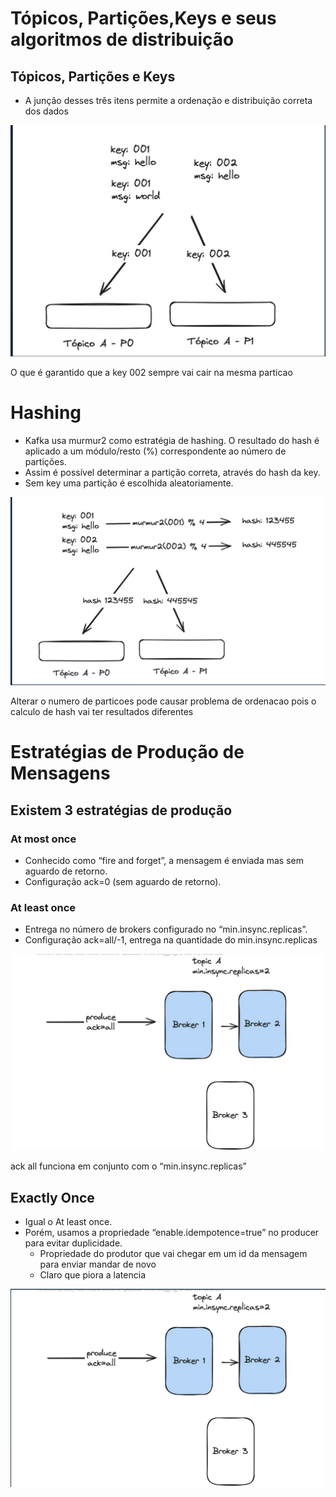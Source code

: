 # Tópicos, Partições,Keys e seus algoritmos de distribuição

## Tópicos, Partições e Keys
- A junção desses três itens permite a ordenação e distribuição correta dos dados


![alt text](image.png)

O que é garantido que a key 002 sempre vai cair na mesma particao

# Hashing

- Kafka usa murmur2 como estratégia de hashing. O resultado do hash é aplicado a um módulo/resto (%) correspondente ao número de partições.
- Assim é possível determinar a partição correta, através do hash da key.
- Sem key uma partição é escolhida aleatoriamente.

![alt text](image-1.png)


Alterar o numero de particoes pode causar problema de ordenacao pois o calculo de hash vai ter resultados diferentes

# Estratégias de Produção de Mensagens


## Existem 3 estratégias de produção

### At most once
- Conhecido como “fire and forget”, a mensagem é enviada mas sem aguardo de retorno.
- Configuração ack=0 (sem aguardo de retorno).


### At least once
- Entrega no número de brokers configurado no “min.insync.replicas”.
- Configuração ack=all/-1, entrega na quantidade do min.insync.replicas


![alt text](image-2.png)

ack all funciona em conjunto com o “min.insync.replicas”

## Exactly Once

- Igual o At least once.
- Porém, usamos a propriedade “enable.idempotence=true” no producer para evitar duplicidade. 
    - Propriedade do produtor que vai chegar em um id da mensagem para enviar mandar de novo
    - Claro que piora a latencia

![alt text](image-3.png)


